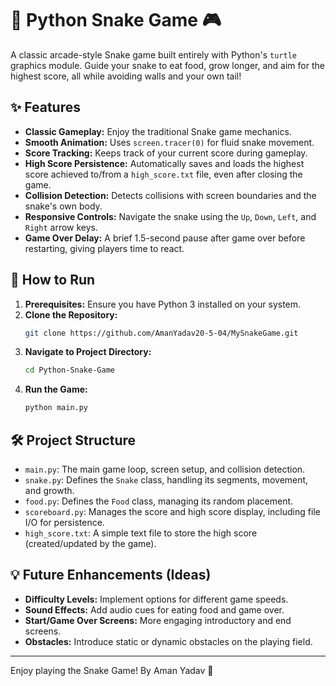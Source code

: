 # 🐍 Python Snake Game 🎮

A classic arcade-style Snake game built entirely with Python's `turtle` graphics module. Guide your snake to eat food, grow longer, and aim for the highest score, all while avoiding walls and your own tail!

## ✨ Features

* **Classic Gameplay:** Enjoy the traditional Snake game mechanics.
* **Smooth Animation:** Uses `screen.tracer(0)` for fluid snake movement.
* **Score Tracking:** Keeps track of your current score during gameplay.
* **High Score Persistence:** Automatically saves and loads the highest score achieved to/from a `high_score.txt` file, even after closing the game.
* **Collision Detection:** Detects collisions with screen boundaries and the snake's own body.
* **Responsive Controls:** Navigate the snake using the `Up`, `Down`, `Left`, and `Right` arrow keys.
* **Game Over Delay:** A brief 1.5-second pause after game over before restarting, giving players time to react.

## 🚀 How to Run

1.  **Prerequisites:** Ensure you have Python 3 installed on your system.
2.  **Clone the Repository:**
    ```bash
    git clone https://github.com/AmanYadav20-5-04/MySnakeGame.git
    ```
3.  **Navigate to Project Directory:**
    ```bash
    cd Python-Snake-Game
    ```
4.  **Run the Game:**
    ```bash
    python main.py
    ```

## 🛠️ Project Structure

* `main.py`: The main game loop, screen setup, and collision detection.
* `snake.py`: Defines the `Snake` class, handling its segments, movement, and growth.
* `food.py`: Defines the `Food` class, managing its random placement.
* `scoreboard.py`: Manages the score and high score display, including file I/O for persistence.
* `high_score.txt`: A simple text file to store the high score (created/updated by the game).

## 💡 Future Enhancements (Ideas)

* **Difficulty Levels:** Implement options for different game speeds.
* **Sound Effects:** Add audio cues for eating food and game over.
* **Start/Game Over Screens:** More engaging introductory and end screens.
* **Obstacles:** Introduce static or dynamic obstacles on the playing field.

---
Enjoy playing the Snake Game!
By Aman Yadav 🫡

